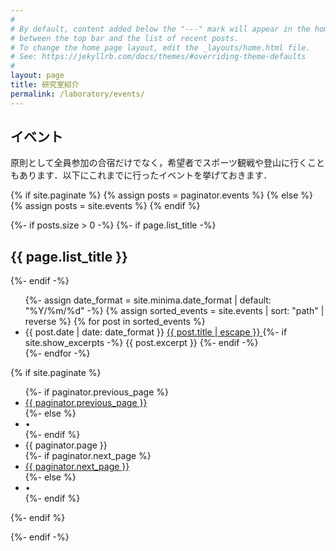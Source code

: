 ```yaml
---
#
# By default, content added below the "---" mark will appear in the home page
# between the top bar and the list of recent posts.
# To change the home page layout, edit the _layouts/home.html file.
# See: https://jekyllrb.com/docs/themes/#overriding-theme-defaults
#
layout: page
title: 研究室紹介
permalink: /laboratory/events/
---
```


## イベント

原則として全員参加の合宿だけでなく，希望者でスポーツ観戦や登山に行くこともあります．以下にこれまでに行ったイベントを挙げておきます．

{% if site.paginate %}
{% assign posts = paginator.events %}
{% else %}
{% assign posts = site.events %}
{% endif %}


{%- if posts.size > 0 -%}
{%- if page.list_title -%}
    <h2 class="post-list-heading">{{ page.list_title }}</h2>
{%- endif -%}
<ul class="post-list">
    {%- assign date_format = site.minima.date_format | default: "%Y/%m/%d" -%}
    {% assign sorted_events = site.events | sort: "path" | reverse %}
  {% for post in sorted_events %}
    <li>
    <span class="post-meta">{{ post.date | date: date_format }}</span>
    <a class="post-link" href="{{ post.url | relative_url }}">
        {{ post.title | escape }}
    </a>
    {%- if site.show_excerpts -%}
        {{ post.excerpt }}
    {%- endif -%}
    </li>
    {%- endfor -%}
</ul>

{% if site.paginate %}
    <div class="pager">
    <ul class="pagination">
    {%- if paginator.previous_page %}
        <li><a href="{{ paginator.previous_page_path | relative_url }}" class="previous-page">{{ paginator.previous_page }}</a></li>
    {%- else %}
        <li><div class="pager-edge">•</div></li>
    {%- endif %}
        <li><div class="current-page">{{ paginator.page }}</div></li>
    {%- if paginator.next_page %}
        <li><a href="{{ paginator.next_page_path | relative_url }}" class="next-page">{{ paginator.next_page }}</a></li>
    {%- else %}
        <li><div class="pager-edge">•</div></li>
    {%- endif %}
    </ul>
    </div>
{%- endif %}

{%- endif -%}
